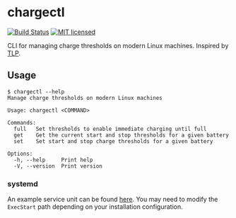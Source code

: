# chargectl
[![Build Status](https://github.com/loshz/chargectl/workflows/ci/badge.svg)](https://github.com/loshz/chargectl/actions) [![MIT licensed](https://img.shields.io/badge/license-MIT-blue)](LICENSE)

CLI for managing charge thresholds on modern Linux machines. Inspired by [TLP](https://linrunner.de/tlp/).

## Usage
```
$ chargectl --help
Manage charge thresholds on modern Linux machines

Usage: chargectl <COMMAND>

Commands:
  full   Set thresholds to enable immediate charging until full
  get    Get the current start and stop thresholds for a given battery
  set    Set start and stop charge thresholds for a given battery

Options:
  -h, --help     Print help
  -V, --version  Print version
```

### systemd
An example service unit can be found [here](./extra/chargectl.service). You may need to modify the `ExecStart` path depending on your installation configuration.
